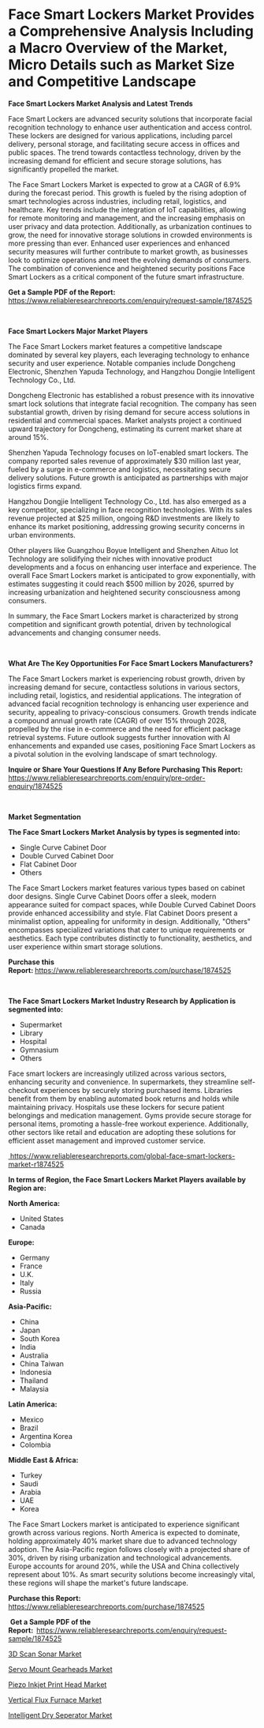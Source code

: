 <p><h1>Face Smart Lockers Market Provides a Comprehensive Analysis Including a Macro Overview of the Market, Micro Details such as Market Size and Competitive Landscape</h1></p><p><strong>Face Smart Lockers Market Analysis and Latest Trends</strong></p>
<p><p>Face Smart Lockers are advanced security solutions that incorporate facial recognition technology to enhance user authentication and access control. These lockers are designed for various applications, including parcel delivery, personal storage, and facilitating secure access in offices and public spaces. The trend towards contactless technology, driven by the increasing demand for efficient and secure storage solutions, has significantly propelled the market.</p><p>The Face Smart Lockers Market is expected to grow at a CAGR of 6.9% during the forecast period. This growth is fueled by the rising adoption of smart technologies across industries, including retail, logistics, and healthcare. Key trends include the integration of IoT capabilities, allowing for remote monitoring and management, and the increasing emphasis on user privacy and data protection. Additionally, as urbanization continues to grow, the need for innovative storage solutions in crowded environments is more pressing than ever. Enhanced user experiences and enhanced security measures will further contribute to market growth, as businesses look to optimize operations and meet the evolving demands of consumers. The combination of convenience and heightened security positions Face Smart Lockers as a critical component of the future smart infrastructure.</p></p>
<p><strong>Get a Sample PDF of the Report:&nbsp;</strong> <a href="https://www.reliableresearchreports.com/enquiry/request-sample/1874525?utm_campaign=34&utm_medium=2&utm_source=Github&utm_content=ia&utm_term=28022025&utm_id=face-smart-lockers">https://www.reliableresearchreports.com/enquiry/request-sample/1874525</a></p>
<p>&nbsp;</p>
<p><strong>Face Smart Lockers Major Market Players</strong></p>
<p><p>The Face Smart Lockers market features a competitive landscape dominated by several key players, each leveraging technology to enhance security and user experience. Notable companies include Dongcheng Electronic, Shenzhen Yapuda Technology, and Hangzhou Dongjie Intelligent Technology Co., Ltd.</p><p>Dongcheng Electronic has established a robust presence with its innovative smart lock solutions that integrate facial recognition. The company has seen substantial growth, driven by rising demand for secure access solutions in residential and commercial spaces. Market analysts project a continued upward trajectory for Dongcheng, estimating its current market share at around 15%.</p><p>Shenzhen Yapuda Technology focuses on IoT-enabled smart lockers. The company reported sales revenue of approximately $30 million last year, fueled by a surge in e-commerce and logistics, necessitating secure delivery solutions. Future growth is anticipated as partnerships with major logistics firms expand.</p><p>Hangzhou Dongjie Intelligent Technology Co., Ltd. has also emerged as a key competitor, specializing in face recognition technologies. With its sales revenue projected at $25 million, ongoing R&D investments are likely to enhance its market positioning, addressing growing security concerns in urban environments.</p><p>Other players like Guangzhou Boyue Intelligent and Shenzhen Aituo Iot Technology are solidifying their niches with innovative product developments and a focus on enhancing user interface and experience. The overall Face Smart Lockers market is anticipated to grow exponentially, with estimates suggesting it could reach $500 million by 2026, spurred by increasing urbanization and heightened security consciousness among consumers.</p><p>In summary, the Face Smart Lockers market is characterized by strong competition and significant growth potential, driven by technological advancements and changing consumer needs.</p></p>
<p>&nbsp;</p>
<p><strong>What Are The Key Opportunities For Face Smart Lockers Manufacturers?</strong></p>
<p><p>The Face Smart Lockers market is experiencing robust growth, driven by increasing demand for secure, contactless solutions in various sectors, including retail, logistics, and residential applications. The integration of advanced facial recognition technology is enhancing user experience and security, appealing to privacy-conscious consumers. Growth trends indicate a compound annual growth rate (CAGR) of over 15% through 2028, propelled by the rise in e-commerce and the need for efficient package retrieval systems. Future outlook suggests further innovation with AI enhancements and expanded use cases, positioning Face Smart Lockers as a pivotal solution in the evolving landscape of smart technology.</p></p>
<p><strong>Inquire or Share Your Questions If Any Before Purchasing This Report:</strong> <a href="https://www.reliableresearchreports.com/enquiry/pre-order-enquiry/1874525?utm_campaign=34&utm_medium=2&utm_source=Github&utm_content=ia&utm_term=28022025&utm_id=face-smart-lockers">https://www.reliableresearchreports.com/enquiry/pre-order-enquiry/1874525</a></p>
<p>&nbsp;</p>
<p><strong>Market Segmentation</strong></p>
<p><strong>The Face Smart Lockers Market Analysis by types is segmented into:</strong></p>
<p><ul><li>Single Curve Cabinet Door</li><li>Double Curved Cabinet Door</li><li>Flat Cabinet Door</li><li>Others</li></ul></p>
<p><p>The Face Smart Lockers market features various types based on cabinet door designs. Single Curve Cabinet Doors offer a sleek, modern appearance suited for compact spaces, while Double Curved Cabinet Doors provide enhanced accessibility and style. Flat Cabinet Doors present a minimalist option, appealing for uniformity in design. Additionally, "Others" encompasses specialized variations that cater to unique requirements or aesthetics. Each type contributes distinctly to functionality, aesthetics, and user experience within smart storage solutions.</p></p>
<p><strong>Purchase this Report:&nbsp;</strong><a href="https://www.reliableresearchreports.com/purchase/1874525?utm_campaign=34&utm_medium=2&utm_source=Github&utm_content=ia&utm_term=28022025&utm_id=face-smart-lockers">https://www.reliableresearchreports.com/purchase/1874525</a></p>
<p>&nbsp;</p>
<p><strong>The Face Smart Lockers Market Industry Research by Application is segmented into:</strong></p>
<p><ul><li>Supermarket</li><li>Library</li><li>Hospital</li><li>Gymnasium</li><li>Others</li></ul></p>
<p><p>Face smart lockers are increasingly utilized across various sectors, enhancing security and convenience. In supermarkets, they streamline self-checkout experiences by securely storing purchased items. Libraries benefit from them by enabling automated book returns and holds while maintaining privacy. Hospitals use these lockers for secure patient belongings and medication management. Gyms provide secure storage for personal items, promoting a hassle-free workout experience. Additionally, other sectors like retail and education are adopting these solutions for efficient asset management and improved customer service.</p></p>
<p><a href="https://www.reliableresearchreports.com/global-face-smart-lockers-market-r1874525?utm_campaign=34&utm_medium=2&utm_source=Github&utm_content=ia&utm_term=28022025&utm_id=face-smart-lockers">&nbsp;https://www.reliableresearchreports.com/global-face-smart-lockers-market-r1874525</a></p>
<p><strong>In terms of Region, the Face Smart Lockers Market Players available by Region are:</strong></p>
<p>
    <p> <strong> North America: </strong>
        <ul>
            <li>United States</li>
            <li>Canada</li>
        </ul>
        </p> 
    <p> <strong> Europe: </strong>
        <ul>
            <li>Germany</li>
            <li>France</li>
            <li>U.K.</li>
            <li>Italy</li>
            <li>Russia</li>
        </ul>
        </p> 
    <p> <strong> Asia-Pacific: </strong>
        <ul>
            <li>China</li>
            <li>Japan</li>
            <li>South Korea</li>
            <li>India</li>
            <li>Australia</li>
            <li>China Taiwan</li>
            <li>Indonesia</li>
            <li>Thailand</li>
            <li>Malaysia</li>
        </ul>
        </p> 
    <p> <strong> Latin America: </strong>
        <ul>
            <li>Mexico</li>
            <li>Brazil</li>
            <li>Argentina Korea</li>
            <li>Colombia</li>
        </ul>
        </p> 
    <p> <strong> Middle East & Africa: </strong>
        <ul>
            <li>Turkey</li>
            <li>Saudi</li>
            <li>Arabia</li>
            <li>UAE</li>
            <li>Korea</li>
        </ul>
    </p>
    </p>
<p><p>The Face Smart Lockers market is anticipated to experience significant growth across various regions. North America is expected to dominate, holding approximately 40% market share due to advanced technology adoption. The Asia-Pacific region follows closely with a projected share of 30%, driven by rising urbanization and technological advancements. Europe accounts for around 20%, while the USA and China collectively represent about 10%. As smart security solutions become increasingly vital, these regions will shape the market's future landscape.</p></p>
<p><strong>Purchase this Report: </strong><a href="https://www.reliableresearchreports.com/purchase/1874525?utm_campaign=34&utm_medium=2&utm_source=Github&utm_content=ia&utm_term=28022025&utm_id=face-smart-lockers">https://www.reliableresearchreports.com/purchase/1874525</a></p>
<p>&nbsp;<strong>Get a Sample PDF of the Report:&nbsp;&nbsp;</strong><a href="https://www.reliableresearchreports.com/enquiry/request-sample/1874525?utm_campaign=34&utm_medium=2&utm_source=Github&utm_content=ia&utm_term=28022025&utm_id=face-smart-lockers">https://www.reliableresearchreports.com/enquiry/request-sample/1874525</a></p>
<p><strong></strong></p>
<p><p><a href="https://github.com/AKSHATREPORTPRIME/Market-Research-Report-List-7/blob/main/3d-scan-sonar-market.md?utm_campaign=34&utm_medium=2&utm_source=Github&utm_content=ia&utm_term=28022025&utm_id=face-smart-lockers">3D Scan Sonar Market</a></p><p><a href="https://github.com/hervedeidadw/Market-Research-Report-List-1/blob/main/servo-mount-gearheads-market.md?utm_campaign=34&utm_medium=2&utm_source=Github&utm_content=ia&utm_term=28022025&utm_id=face-smart-lockers">Servo Mount Gearheads Market</a></p><p><a href="https://github.com/nwogudimouix/Market-Research-Report-List-1/blob/main/piezo-inkjet-print-head-market.md?utm_campaign=34&utm_medium=2&utm_source=Github&utm_content=ia&utm_term=28022025&utm_id=face-smart-lockers">Piezo Inkjet Print Head Market</a></p><p><a href="https://github.com/okornevonywx/Market-Research-Report-List-1/blob/main/vertical-flux-furnace-market.md?utm_campaign=34&utm_medium=2&utm_source=Github&utm_content=ia&utm_term=28022025&utm_id=face-smart-lockers">Vertical Flux Furnace Market</a></p><p><a href="https://github.com/sukeldrage0g/Market-Research-Report-List-1/blob/main/intelligent-dry-seperator-market.md?utm_campaign=34&utm_medium=2&utm_source=Github&utm_content=ia&utm_term=28022025&utm_id=face-smart-lockers">Intelligent Dry Seperator Market</a></p></p>